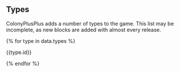 ## Types

ColonyPlusPlus adds a number of types to the game. This list may be incomplete, as new blocks are added with almost every release.

{% for type in data.types %}

{{type.id}}

{% endfor %}